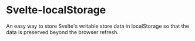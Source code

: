 # Svelte-localStorage
An easy way to store Svelte's writable store data in localStorage so that the data is preserved beyond the browser refresh.

